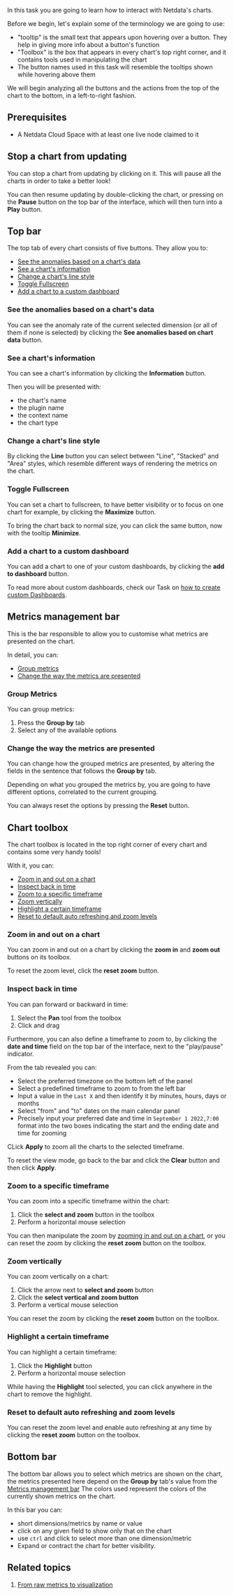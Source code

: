 <!--
title: "Interact with the charts"
sidebar_label: "Interact with the charts"
custom_edit_url: "https://github.com/netdata/learn/blob/master/docs/tasks/interact-with-the-charts.md"
learn_status: "Published"
learn_topic_type: "Tasks"
sidebar_position: "1"
learn_rel_path: "Operations"
learn_docs_purpose: "Instructions on how to interact with the charts (buttons, etc)"
learn_repo_doc: "True"
-->

In this task you are going to learn how to interact with Netdata's charts.

Before we begin, let's explain some of the terminology we are going to use:

- "tooltip" is the small text that appears upon hovering over a button. They help in giving more info about a button's
  function
- "Toolbox" is the box that appears in every chart's top right corner, and it contains tools used in manipulating the
  chart
- The button names used in this task will resemble the tooltips shown while hovering above them

We will begin analyzing all the buttons and the actions from the top of the chart to the bottom, in a left-to-right
fashion.

## Prerequisites

- A Netdata Cloud Space with at least one live node claimed to it

## Stop a chart from updating

You can stop a chart from updating by clicking on it. This will pause all the charts in order to take a better look!

You can then resume updating by double-clicking the chart, or pressing on the **Pause** button on the top bar of the
interface, which will then turn into a **Play** button.

## Top bar

The top tab of every chart consists of five buttons. They allow you to:

- [See the anomalies based on a chart's data](#see-the-anomalies-based-on-a-charts-data)
- [See a chart's information](#see-a-charts-information)
- [Change a chart's line style](#change-a-charts-line-style)
- [Toggle Fullscreen](#toggle-fullscreen)
- [Add a chart to a custom dashboard](#add-a-chart-to-a-custom-dashboard)

### See the anomalies based on a chart's data

You can see the anomaly rate of the current selected dimension (or all of them if none is selected) by clicking
the **See anomalies based on chart data** button.

### See a chart's information

You can see a chart's information by clicking the **Information** button.

Then you will be presented with:

- the chart's name
- the plugin name
- the context name
- the chart type

### Change a chart's line style

By clicking the **Line** button you can select between "Line", "Stacked" and "Area" styles, which resemble different ways
of rendering the metrics on the chart.

### Toggle Fullscreen

You can set a chart to fullscreen, to have better visibility or to focus on one chart for example, by clicking
the **Maximize** button.

To bring the chart back to normal size, you can click the same button, now with the tooltip **Minimize**.

### Add a chart to a custom dashboard

You can add a chart to one of your custom dashboards, by clicking the **add to dashboard** button.

To read more about custom dashboards, check our Task
on [how to create custom Dashboards](https://github.com/netdata/learn/blob/master/docs/tasks/setup/space-administration/room-management.md#createdelete-custom-dashboards).

## Metrics management bar

This is the bar responsible to allow you to customise what metrics are presented on the chart.

In detail, you can:

- [Group metrics](#group-metrics)
- [Change the way the metrics are presented](#change-the-way-the-metrics-are-presented)

### Group Metrics

You can group metrics:

1. Press the **Group by** tab
2. Select any of the available options

### Change the way the metrics are presented

You can change how the grouped metrics are presented, by altering the fields in the sentence that follows the **Group by**
tab.

Depending on what you grouped the metrics by, you are going to have different options, correlated to the current
grouping.

You can always reset the options by pressing the **Reset** button.

## Chart toolbox

The chart toolbox is located in the top right corner of every chart and contains some very handy tools!

With it, you can:

- [Zoom in and out on a chart](#zoom-in-and-out-on-a-chart)
- [Inspect back in time](#inspect-back-in-time)
- [Zoom to a specific timeframe](#zoom-to-a-specific-timeframe)
- [Zoom vertically](#zoom-vertically)
- [Highlight a certain timeframe](#highlight-a-certain-timeframe)
- [Reset to default auto refreshing and zoom levels](#reset-to-default-auto-refreshing-and-zoom-levels)

### Zoom in and out on a chart

You can zoom in and out on a chart by clicking the **zoom in** and **zoom out** buttons on its toolbox.

To reset the zoom level, click the **reset zoom** button.

### Inspect back in time

You can pan forward or backward in time:

1. Select the **Pan** tool from the toolbox
2. Click and drag

Furthermore, you can also define a timeframe to zoom to, by clicking the **date and time** field on the top bar of the
interface, next to the "play/pause" indicator.

From the tab revealed you can:

- Select the preferred timezone on the bottom left of the panel
- Select a predefined timeframe to zoom to from the left bar
- Input a value in the `Last X` and then identify it by minutes, hours, days or months
- Select "from" and "to" dates on the main calendar panel
- Precisely input your preferred date and time in `September 1 2022,7:00` format into the two boxes indicating the start
  and the ending date and time for zooming

CLick **Apply** to zoom all the charts to the selected timeframe.

To reset the view mode, go back to the bar and click the **Clear** button and then click **Apply**.

### Zoom to a specific timeframe

You can zoom into a specific timeframe within the chart:

1. Click the **select and zoom** button in the toolbox
2. Perform a horizontal mouse selection

You can then manipulate the zoom by [zooming in and out on a chart](#zoom-in-and-out-on-a-chart), or you can reset the
zoom by clicking the **reset zoom** button on the toolbox.

### Zoom vertically

You can zoom vertically on a chart:

1. Click the arrow next to **select and zoom** button
2. Click the **select vertical and zoom button**
3. Perform a vertical mouse selection

You can reset the zoom by clicking the **reset zoom** button on the toolbox.

### Highlight a certain timeframe

You can highlight a certain timeframe:

1. Click the **Highlight** button
2. Perform a horizontal mouse selection

While having the **Highlight** tool selected, you can click anywhere in the chart to remove the highlight.

### Reset to default auto refreshing and zoom levels

You can reset the zoom level and enable auto refreshing at any time by clicking the **reset zoom** button on the toolbox.

## Bottom bar

The bottom bar allows you to select which metrics are shown on the chart, the metrics presented here depend on
the **Group by** tab's value from the [Metrics management bar](#metrics-management-bar)
The colors used represent the colors of the currently shown metrics on the chart.

In this bar you can:

- short dimensions/metrics by name or value
- click on any given field to show only that on the chart
- use `ctrl` and click to select more than one dimension/metric
- Expand or contract the chart for better visibility.

## Related topics

1. [From raw metrics to visualization](https://github.com/netdata/learn/blob/master/docs/concepts/visualizations/from-raw-metrics-to-visualization.md)

